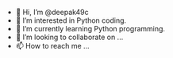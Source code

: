 - 👋 Hi, I’m @deepak49c
- 👀 I’m interested in Python coding.
- 🌱 I’m currently learning Python programming.
- 💞️ I’m looking to collaborate on ...
- 📫 How to reach me ...

<!---
deepak49c/deepak49c is a ✨ special ✨ repository because its `README.md` (this file) appears on your GitHub profile.
You can click the Preview link to take a look at your changes.
--->
